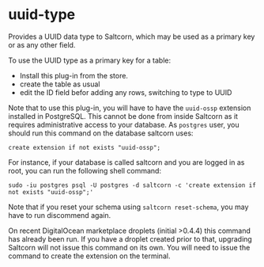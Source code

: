 # uuid-type

Provides a UUID data type to Saltcorn, which may be used as a primary key or as any other field.

To use the UUID type as a primary key for a table:

* Install this plug-in from the store. 
* create the table as usual
* edit the ID field befor adding any rows, switching to type to UUID

Note that to use this plug-in, you will have to have the `uuid-ossp` extension installed in PostgreSQL. 
This cannot be done from inside Saltcorn as it requires administrative access to your database. 
As `postgres` user, you should run this command on the database saltcorn uses:

```
create extension if not exists "uuid-ossp";
```

For instance, if your database is called saltcorn and you are logged in as root, you can run the following shell command:

```
sudo -iu postgres psql -U postgres -d saltcorn -c 'create extension if not exists "uuid-ossp";'
```

Note that if you reset your schema using `saltcorn reset-schema`, you may have to run discommend again.

On recent DigitalOcean marketplace droplets (initial >0.4.4) this command has already been run. If you have 
a droplet created prior to that, upgrading Saltcorn will not issue this command on its own. You will need to 
issue the command to create the extension on the terminal.
